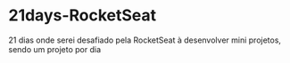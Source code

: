 # 21days-RocketSeat
21 dias onde serei desafiado pela RocketSeat à desenvolver mini projetos, sendo um projeto por dia
